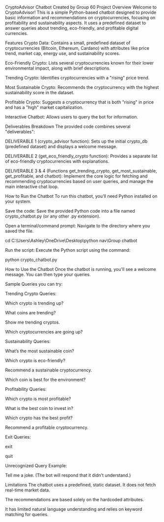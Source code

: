 CryptoAdvisor Chatbot
Created by Group 60 
Project Overview
Welcome to CryptoAdvisor! This is a simple Python-based chatbot designed to provide basic information and recommendations on cryptocurrencies, focusing on profitability and sustainability aspects. It uses a predefined dataset to answer queries about trending, eco-friendly, and profitable digital currencies.

Features
Crypto Data: Contains a small, predefined dataset of cryptocurrencies (Bitcoin, Ethereum, Cardano) with attributes like price trend, market cap, energy use, and sustainability scores.

Eco-Friendly Crypto: Lists several cryptocurrencies known for their lower environmental impact, along with brief descriptions.

Trending Crypto: Identifies cryptocurrencies with a "rising" price trend.

Most Sustainable Crypto: Recommends the cryptocurrency with the highest sustainability score in the dataset.

Profitable Crypto: Suggests a cryptocurrency that is both "rising" in price and has a "high" market capitalization.

Interactive Chatbot: Allows users to query the bot for information.

Deliverables Breakdown
The provided code combines several "deliverables":

DELIVERABLE 1 (crypto_advisor function): Sets up the initial crypto_db (predefined dataset) and displays a welcome message.

DELIVERABLE 2 (get_eco_friendly_crypto function): Provides a separate list of eco-friendly cryptocurrencies with explanations.

DELIVERABLE 3 & 4 (Functions get_trending_crypto, get_most_sustainable, get_profitable, and chatbot): Implement the core logic for fetching and recommending cryptocurrencies based on user queries, and manage the main interactive chat loop.

How to Run the Chatbot
To run this chatbot, you'll need Python installed on your system.

Save the code: Save the provided Python code into a file named crypto_chatbot.py (or any other .py extension).

Open a terminal/command prompt: Navigate to the directory where you saved the file.

cd C:\Users\Ashley\OneDrive\Desktop\python nav\Group chatbot

Run the script: Execute the Python script using the command:

python crypto_chatbot.py

How to Use the Chatbot
Once the chatbot is running, you'll see a welcome message. You can then type your queries.

Sample Queries you can try:

Trending Crypto Queries:

Which crypto is trending up?

What coins are trending?

Show me trending cryptos.

Which cryptocurrencies are going up?

Sustainability Queries:

What’s the most sustainable coin?

Which crypto is eco-friendly?

Recommend a sustainable cryptocurrency.

Which coin is best for the environment?

Profitability Queries:

Which crypto is most profitable?

What is the best coin to invest in?

Which crypto has the best profit?

Recommend a profitable cryptocurrency.

Exit Queries:

exit

quit

Unrecognized Query Example:

Tell me a joke. (The bot will respond that it didn't understand.)

Limitations
The chatbot uses a predefined, static dataset. It does not fetch real-time market data.

The recommendations are based solely on the hardcoded attributes.

It has limited natural language understanding and relies on keyword matching for queries.

